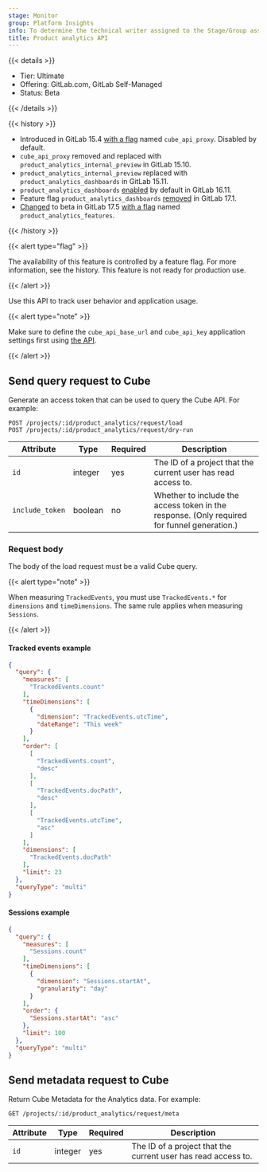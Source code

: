 ```yaml
---
stage: Monitor
group: Platform Insights
info: To determine the technical writer assigned to the Stage/Group associated with this page, see https://handbook.gitlab.com/handbook/product/ux/technical-writing/#assignments
title: Product analytics API
---
```


{{< details >}}

- Tier: Ultimate
- Offering: GitLab.com, GitLab Self-Managed
- Status: Beta

{{< /details >}}

{{< history >}}

- Introduced in GitLab 15.4 [with a flag](../administration/feature_flags.md) named `cube_api_proxy`. Disabled by default.
- `cube_api_proxy` removed and replaced with `product_analytics_internal_preview` in GitLab 15.10.
- `product_analytics_internal_preview` replaced with `product_analytics_dashboards` in GitLab 15.11.
- `product_analytics_dashboards` [enabled](https://gitlab.com/gitlab-org/gitlab/-/issues/398653) by default in GitLab 16.11.
- Feature flag `product_analytics_dashboards` [removed](https://gitlab.com/gitlab-org/gitlab/-/issues/454059) in GitLab 17.1.
- [Changed](https://gitlab.com/gitlab-org/gitlab/-/merge_requests/167296) to beta in GitLab 17.5 [with a flag](../administration/feature_flags.md) named `product_analytics_features`.

{{< /history >}}

{{< alert type="flag" >}}

The availability of this feature is controlled by a feature flag.
For more information, see the history.
This feature is not ready for production use.

{{< /alert >}}

Use this API to track user behavior and application usage.

{{< alert type="note" >}}

Make sure to define the `cube_api_base_url` and `cube_api_key` application settings first using [the API](settings.md).

{{< /alert >}}

## Send query request to Cube

Generate an access token that can be used to query the Cube API. For example:

```plaintext
POST /projects/:id/product_analytics/request/load
POST /projects/:id/product_analytics/request/dry-run
```

| Attribute       | Type             | Required | Description                                                                                 |
|-----------------|------------------| -------- |---------------------------------------------------------------------------------------------|
| `id`            | integer          | yes      | The ID of a project that the current user has read access to.                               |
| `include_token` | boolean          | no       | Whether to include the access token in the response. (Only required for funnel generation.) |

### Request body

The body of the load request must be a valid Cube query.

{{< alert type="note" >}}

When measuring `TrackedEvents`, you must use `TrackedEvents.*` for `dimensions` and `timeDimensions`. The same rule applies when measuring `Sessions`.

{{< /alert >}}

#### Tracked events example

```json
{
  "query": {
    "measures": [
      "TrackedEvents.count"
    ],
    "timeDimensions": [
      {
        "dimension": "TrackedEvents.utcTime",
        "dateRange": "This week"
      }
    ],
    "order": [
      [
        "TrackedEvents.count",
        "desc"
      ],
      [
        "TrackedEvents.docPath",
        "desc"
      ],
      [
        "TrackedEvents.utcTime",
        "asc"
      ]
    ],
    "dimensions": [
      "TrackedEvents.docPath"
    ],
    "limit": 23
  },
  "queryType": "multi"
}
```

#### Sessions example

```json
{
  "query": {
    "measures": [
      "Sessions.count"
    ],
    "timeDimensions": [
      {
        "dimension": "Sessions.startAt",
        "granularity": "day"
      }
    ],
    "order": {
      "Sessions.startAt": "asc"
    },
    "limit": 100
  },
  "queryType": "multi"
}
```

## Send metadata request to Cube

Return Cube Metadata for the Analytics data. For example:

```plaintext
GET /projects/:id/product_analytics/request/meta
```

| Attribute | Type             | Required | Description                                                   |
| --------- |------------------| -------- |---------------------------------------------------------------|
| `id`      | integer          | yes      | The ID of a project that the current user has read access to. |
